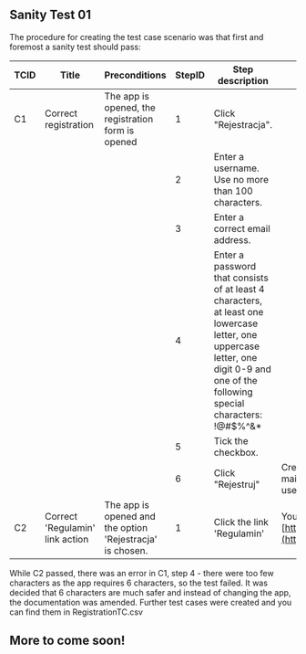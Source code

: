 ## Sanity Test 01
The procedure for creating the test case scenario was that first and foremost a sanity test should pass:  

TCID|Title|Preconditions|StepID|Step description|Expected result|  
--|--|--|--|--|--
C1|Correct registration|The app is opened, the registration form is opened|1|Click "Rejestracja".| 
 | | | |2|Enter a username. Use no more than 100 characters.| 
 | | | |3|Enter a correct email address.| 
 | | | |4|Enter a password that consists of at least 4 characters, at least one lowercase letter, one uppercase letter, one digit 0-9 and one of the following special characters: !@#$%^&*|
 | | | |5|Tick the checkbox.|
 | | | |6|Click "Rejestruj"|Creates a new account, a confirmation e-mail is sent to the given address and the user is informed about these actions.
C2|Correct 'Regulamin' link action|The app is opened and the option 'Rejestracja' is chosen.|1|Click the link 'Regulamin'|Your browser opens up [http://3.mrbuggy.pl/index/terms_of_use.](http://3.mrbuggy.pl/index/terms_of_use).

While C2 passed, there was an error in C1, step 4 - there were too few characters as the app requires 6 characters, so the test failed. It was decided that 6 characters are much safer and instead of changing the app, the documentation was amended.
Further test cases were created and you can find them in RegistrationTC.csv

## More to come soon!

